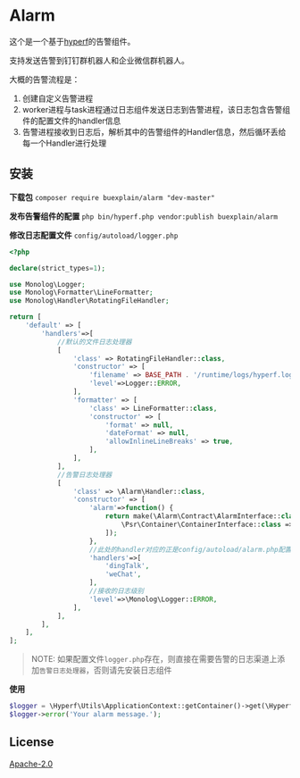 # Alarm
这个是一个基于[hyperf](https://github.com/hyperf/hyperf "hyperf")的告警组件。

支持发送告警到钉钉群机器人和企业微信群机器人。

大概的告警流程是：
1. 创建自定义告警进程
2. worker进程与task进程通过日志组件发送日志到告警进程，该日志包含告警组件的配置文件的handler信息
3. 告警进程接收到日志后，解析其中的告警组件的Handler信息，然后循环丢给每一个Handler进行处理

## 安装

**下载包** `composer require buexplain/alarm "dev-master"`

**发布告警组件的配置** `php bin/hyperf.php vendor:publish buexplain/alarm`

**修改日志配置文件** `config/autoload/logger.php`
```php
<?php

declare(strict_types=1);

use Monolog\Logger;
use Monolog\Formatter\LineFormatter;
use Monolog\Handler\RotatingFileHandler;

return [
    'default' => [
        'handlers'=>[
            //默认的文件日志处理器
            [
                'class' => RotatingFileHandler::class,
                'constructor' => [
                    'filename' => BASE_PATH . '/runtime/logs/hyperf.log',
                    'level'=>Logger::ERROR,
                ],
                'formatter' => [
                    'class' => LineFormatter::class,
                    'constructor' => [
                        'format' => null,
                        'dateFormat' => null,
                        'allowInlineLineBreaks' => true,
                    ],
                ],
            ],
            //告警日志处理器
            [
                'class' => \Alarm\Handler::class,
                'constructor' => [
                    'alarm'=>function() {
                        return make(\Alarm\Contract\AlarmInterface::class, [
                            \Psr\Container\ContainerInterface::class => \Hyperf\Utils\ApplicationContext::getContainer()
                        ]);
                    },
                    //此处的handler对应的正是config/autoload/alarm.php配置的key值
                    'handlers'=>[
                        'dingTalk',
                        'weChat',
                    ],
                    //接收的日志级别
                    'level'=>\Monolog\Logger::ERROR,
                ],
            ],
        ],
    ],
];
```
> NOTE: 如果配置文件`logger.php`存在，则直接在需要告警的日志渠道上添加`告警日志处理器`，否则请先安装日志组件 

**使用**
```php
$logger = \Hyperf\Utils\ApplicationContext::getContainer()->get(\Hyperf\Logger\LoggerFactory::class);
$logger->error('Your alarm message.');
```

## License
[Apache-2.0](http://www.apache.org/licenses/LICENSE-2.0.html)
